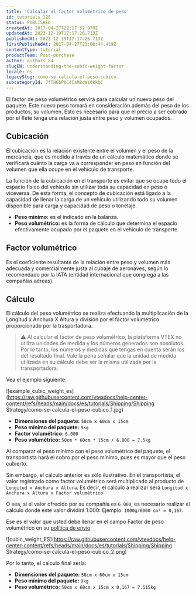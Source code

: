 ```yaml
---
title: 'Calcular el factor volumétrico de peso'
id: tutorials_128
status: PUBLISHED
createdAt: 2017-04-27T22:17:52.970Z
updatedAt: 2023-12-19T17:17:26.713Z
publishedAt: 2023-12-19T17:17:26.713Z
firstPublishedAt: 2017-04-27T23:00:44.419Z
contentType: tutorial
productTeam: Post-purchase
author: authors_84
slugEN: understanding-the-cubic-weight-factor
locale: es
legacySlug: como-se-calcula-el-peso-cubico
subcategoryId: 7fTH6bP0C4IaM8qWi0kkQC
---
```


El factor de peso volumétrico servirá para calcular un nuevo peso del paquete. Este nuevo peso tomará en consideración además del peso de los productos, su volumen. Esto es necesario para que el precio a ser cobrado por el flete tenga una relación justa entre peso y volumen ocupados.

## Cubicación

El cubicación es la relación existente entre el volumen y el peso de la mercancía, que es medido a través de un cálculo matemático donde se verificará cuánto la carga va a corresponder en peso en función del volumen que ella ocupe en el vehículo de transporte.

La función de la cubicación en el transporte es evitar que se ocupe todo el espacio físico del vehículo sin utilizar toda su capacidad en peso o viceversa. De esta forma, el concepto de cubicación está ligado a la capacidad de llenar la carga de un vehículo utilizando todo su volumen disponible para carga y capacidad de peso o tonelaje.

- __Peso mínimo:__ es el indicado en la balanza.
- __Peso volumétrico:__ es la forma de cálculo que determina el espacio efectivamente ocupado por el paquete en el vehículo de transporte.

## Factor volumétrico

Es el coeficiente resultante de la relación entre peso y volumen más adecuada y comercialmente justa al cubaje de aeronaves, según lo recomendado por la IATA (entidad internacional que congrega a las compañías aéreas).

## Cálculo

El cálculo del peso volumétrico se realiza efectuando la multiplicación de la Longitud x Anchura X Altura y división por el factor volumétrico proporcionado por la trasportadora.

>⚠️ Al calcular el factor de peso volumétrico, la plataforma VTEX no utiliza unidades de medida y los números generados son absolutos. Por lo tanto, los números y medidas que tengas en cuenta serán los del resultado final. Vale la pena señalar que la unidad de medida utilizada en su cálculo debe ser la misma utilizada por la transportadora.

Vea el ejemplo siguiente:

![example_cubic_weight_es](https://raw.githubusercontent.com/vtexdocs/help-center-content/refs/heads/main/docs/es/tutorials/Shipping/Shipping Strategy/como-se-calcula-el-peso-cubico_1.jpg)

- __Dimensiones del paquete:__ `50cm x 60cm x 15cm`
- __Peso mínimo del paquete:__ `9kg`
- __Factor volumétrico:__ `6.000`
- __Peso volumétrico:__ `50cm * 60cm * 15cm / 6.000 = 7,5kg`

Al comparar el peso mínimo con el peso volumétrico del paquete, el transportista hará el cobro por el peso mínimo, pues es mayor que el peso cubierto.

Sin embargo, el cálculo anterior es sólo ilustrativo. En el transportista, el valor registrado como factor volumétrico será multiplicado al producto de `Longitud x Anchura x Altura`. Es decir, el cálculo a realizar será `Longitud x Anchura x Altura x Factor volumétrico`

O sea, si el valor ofrecido por su compañía es `6.000`, es necesario realizar el cálculo donde este valor dividirá 1.000: Ejemplo: `1000g/6000 cm³ = 0,167`.

Ese es el valor que usted debe llenar en el campo Factor de peso volumétrico en su [política de envío](https://help.vtex.com/es/tutorial/politica-de-envio--tutorials_140).

![cubic_weight_ES](https://raw.githubusercontent.com/vtexdocs/help-center-content/refs/heads/main/docs/es/tutorials/Shipping/Shipping Strategy/como-se-calcula-el-peso-cubico_2.png)

Por lo tanto, el cálculo final sería:

- __Dimensiones del paquete:__ `50cm x 60cm x 15cm`
- __Peso mínimo del paquete:__ `9kg`
- __Peso volumétrico:__ `50cm x 60cm x 15cm x 0,167 = 7.515kg`
